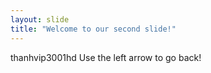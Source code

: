 ```yaml
---
layout: slide
title: "Welcome to our second slide!"
---
```

thanhvip3001hd
Use the left arrow to go back!
